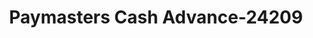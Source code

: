 ---
f_zip-code: 22601
f_state-code: VA
title: Paymasters Cash Advance-24209
f_phone: 540-722-8753
f_city-only: Winchester
f_address: 2227 Valley Avenue Winchester
f_location-unique-id: '24209'
slug: paymasters-cash-advance-24209
updated-on: '2024-05-30T13:46:58.046Z'
created-on: '2024-05-30T13:36:59.803Z'
published-on: '2024-05-30T13:54:32.469Z'
f_city-state: cms/city/winchester-va.md
f_company: cms/company/paymasters-cash-advance.md
f_state: cms/state/virginia.md
layout: '[payday-loan].html'
tags: payday-loan
---